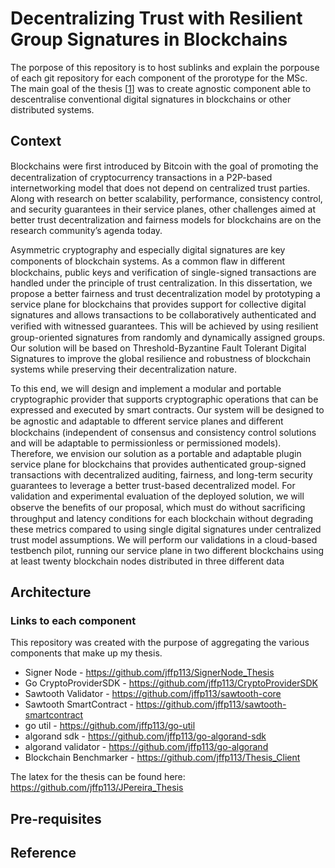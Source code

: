 # Decentralizing Trust with Resilient Group Signatures in Blockchains

The porpose of this repository is to host sublinks and explain the porpouse of each git repository for each component of the prorotype for the MSc. The main goal of the thesis [[1](#thesis)] was to create agnostic component able to descentralise conventional digital signatures in blockchains or other distributed systems.


## Context

Blockchains were ﬁrst introduced by Bitcoin with the goal of promoting the decentralization of cryptocurrency transactions in a P2P-based internetworking model that does not depend on centralized trust parties. Along with research on better scalability, performance, consistency control, and security guarantees in their service planes, other challenges aimed at better trust decentralization and fairness models for blockchains are on the research community’s agenda today.

Asymmetric cryptography and especially digital signatures are key components of blockchain systems. As a common ﬂaw in different blockchains, public keys and verification of single-signed transactions are handled under the principle of trust centralization. In this dissertation, we propose a better fairness and trust decentralization model by prototyping a service plane for blockchains that provides support for collective digital signatures and allows transactions to be collaboratively authenticated and veriﬁed with witnessed guarantees. This will be achieved by using resilient group-oriented signatures from randomly and dynamically assigned groups. Our solution will be based on Threshold-Byzantine Fault Tolerant Digital Signatures to improve the global resilience and robustness of blockchain systems while preserving their decentralization nature.

To this end, we will design and implement a modular and portable cryptographic provider that supports cryptographic operations that can be expressed and executed by smart contracts. Our system will be designed to be agnostic and adaptable to dfferent service planes and diﬀerent blockchains (independent of consensus and consistency control solutions and will be adaptable to permissionless or permissioned models). Therefore, we envision our solution as a portable and adaptable plugin service plane for blockchains that provides authenticated group-signed transactions with decentralized auditing, fairness, and long-term security guarantees to leverage a better trust-based decentralized model. For validation and experimental evaluation of the deployed solution, we will observe the beneﬁts of our proposal, which must do without sacriﬁcing throughput and latency conditions for each blockchain without degrading these metrics compared to using single digital signatures under centralized trust model assumptions. We will perform our validations in a cloud-based testbench pilot, running our service plane in two different blockchains using at least twenty blockchain nodes distributed in three different data

## Architecture


### Links to each component
This repository was created with the purpose of aggregating the various components that make up my thesis.


* Signer Node - https://github.com/jffp113/SignerNode_Thesis
* Go CryptoProviderSDK - https://github.com/jffp113/CryptoProviderSDK
* Sawtooth Validator - https://github.com/jffp113/sawtooth-core
* Sawtooth SmartContract - https://github.com/jffp113/sawtooth-smartcontract
* go util - https://github.com/jffp113/go-util
* algorand sdk - https://github.com/jffp113/go-algorand-sdk
* algorand validator - https://github.com/jffp113/go-algorand
* Blockchain Benchmarker - https://github.com/jffp113/Thesis_Client

The latex for the thesis can be found here: https://github.com/jffp113/JPereira_Thesis


## Pre-requisites

## Reference

<a name="thesis"> </a>
